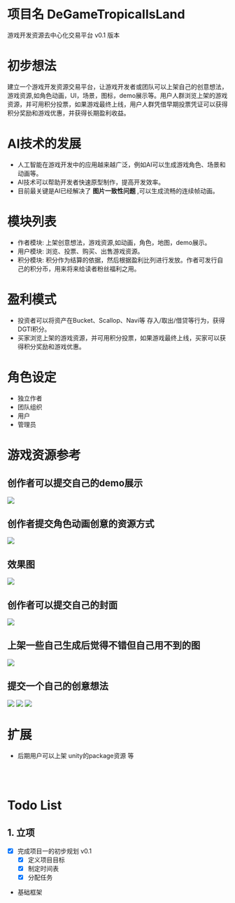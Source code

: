 # 项目名 DeGameTropicalIsLand
游戏开发资源去中心化交易平台 v0.1 版本

# 初步想法
建立一个游戏开发资源交易平台，让游戏开发者或团队可以上架自己的创意想法，游戏资源,如角色动画，UI，场景，图标，demo展示等。用户人群浏览上架的游戏资源，并可用积分投票，如果游戏最终上线，用户人群凭借早期投票凭证可以获得积分奖励和游戏优惠，并获得长期盈利收益。

# AI技术的发展
* 人工智能在游戏开发中的应用越来越广泛，例如AI可以生成游戏角色、场景和动画等。
* AI技术可以帮助开发者快速原型制作，提高开发效率。
* 目前最关键是AI已经解决了 <B>图片一致性问题</B> ,可以生成流畅的连续帧动画。

# 模块列表
* 作者模块: 上架创意想法，游戏资源,如动画，角色，地图，demo展示。
* 用户模块: 浏览、投票、购买、出售游戏资源。
* 积分模块: 积分作为结算的依据，然后根据盈利比列进行发放。作者可发行自己的积分币，用来将来给读者粉丝福利之用。

# 盈利模式
* 投资者可以将资产在Bucket、Scallop、Navi等 存入/取出/借贷等行为，获得DGTI积分。
* 买家浏览上架的游戏资源，并可用积分投票，如果游戏最终上线，买家可以获得积分奖励和游戏优惠。

# 角色设定
* 独立作者
* 团队组织
* 用户
* 管理员

# 游戏资源参考

## 创作者可以提交自己的demo展示

<img src="./docs/img/AI蒙武.gif">


## 创作者提交角色动画创意的资源方式

<img src="./docs/img/导出格式.jpg">

## 效果图
<img src="./docs/img/草图.jpg">


## 创作者可以提交自己的封面

<img src="./docs/img/封面.jpg">

## 上架一些自己生成后觉得不错但自己用不到的图

<img src="./docs/img/封面背景.png">

## 提交一个自己的创意想法

<img src="./docs/img/创意想法.jpg">
<img src="./docs//img/demo01.jpg">
<img src="./docs//img/demo02.jpg">


# 扩展
* 后期用户可以上架 unity的package资源 等




<br>
<br>

# Todo List

## 1. 立项

- [x] 完成项目一的初步规划 v0.1
  - [X] 定义项目目标
  - [X] 制定时间表
  - [X] 分配任务
- 基础框架



